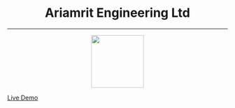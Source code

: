 <h1 align="center">Ariamrit Engineering Ltd</h1>
<hr>

<p align="center">
  <img height="120px" src="https://xeonray-origin.github.io/ariamrit.in/resources/logo.png" />
</p>


[Live Demo](https://xeonray-origin.github.io/ariamrit.in)